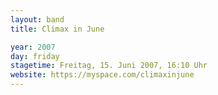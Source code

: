 ```yaml
---
layout: band
title: Climax in June

year: 2007
day: friday
stagetime: Freitag, 15. Juni 2007, 16:10 Uhr
website: https://myspace.com/climaxinjune
---
```


